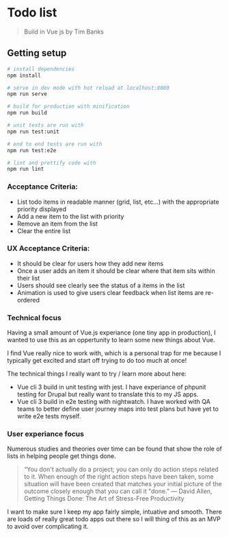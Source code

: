 # Todo list

> Build in Vue js by Tim Banks

## Getting setup

``` bash
# install dependencies
npm install

# serve in dev mode with hot reload at localhost:8080
npm run serve

# build for production with minification
npm run build

# unit tests are run with
npm run test:unit

# end to end tests are run with
npm run test:e2e

# lint and prettify code with
npm run lint
```

### Acceptance Criteria:
* List todo items in readable manner (grid, list, etc...) with the appropriate priority displayed
* Add a new item to the list with priority
* Remove an item from the list
* Clear the entire list

### UX Acceptance Criteria:
* It should be clear for users how they add new items
* Once a user adds an item it should be clear where that item sits within their list
* Users should see clearly see the status of a items in the list
* Animation is used to give users clear feedback when list items are re-ordered


### Technical focus

Having a small amount of Vue.js experiance (one tiny app in production),
I wanted to use this as an oppertunity to learn some new things about Vue.

I find Vue really nice to work with, which is a personal trap for me because I
typically get excited and start off trying to do too much at once!

The technical things I really want to try / learn more about here:
* Vue cli 3 build in unit testing with jest. I have experiance of phpunit
testing for Drupal but really want to translate this to my JS apps.
* Vue cli 3 build in e2e testing with nightwatch. I have worked with QA teams to
better define user journey maps into test plans but have yet to write e2e tests
myself.

### User experiance focus

Numerous studies and theories over time can be found that show the role of lists
in helping people get things done.

> “You don't actually do a project; you can only do action steps related to it.
> When enough of the right action steps have been taken, some situation
> will have been created that matches your initial picture of the outcome
> closely enough that you can call it "done.”
― David Allen, Getting Things Done: The Art of Stress-Free Productivity

I want to make sure I keep my app fairly simple, intuative and smooth.
There are loads of really great todo apps out there so I will thing of
this as an MVP to avoid over complicating it.
